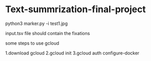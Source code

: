 # Text-summrization-final-project


python3 marker.py -i test1.jpg

input.tsv file should contain the fixations



some steps to use gcloud

1.download gcloud
2.gcloud init
3.gcloud auth configure-docker 
